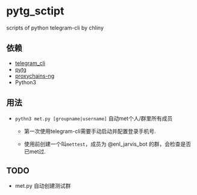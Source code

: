 # pytg_sctipt
scripts of python telegram-cli by chliny

## 依赖
- [telegram_cli](https://github.com/vysheng/tg)
- [pytg](https://github.com/luckydonald/pytg)
- [proxychains-ng](https://github.com/rofl0r/proxychains-ng)
- Python3

## 用法
- `pythn3 met.py [groupname|username]`  自动met个人/群里所有成员

    - 第一次使用telegram-cli需要手动启动并配置登录手机号.

    - 使用前创建一个叫`mettest`，成员为 @enl_jarvis_bot 的群，会检查是否已met过.

## TODO
- met.py 自动创建测试群
